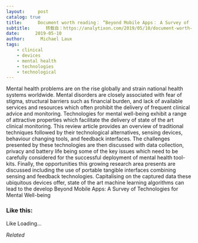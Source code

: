 ```yaml
---
layout:     post
catalog: true
title:      Document worth reading： “Beyond Mobile Apps： A Survey of Technologies for Mental Well-being”
subtitle:      转载自：https://analytixon.com/2019/05/10/document-worth-reading-beyond-mobile-apps-a-survey-of-technologies-for-mental-well-being/
date:      2019-05-10
author:      Michael Laux
tags:
    - clinical
    - devices
    - mental health
    - technologies
    - technological
---
```


Mental health problems are on the rise globally and strain national health systems worldwide. Mental disorders are closely associated with fear of stigma, structural barriers such as financial burden, and lack of available services and resources which often prohibit the delivery of frequent clinical advice and monitoring. Technologies for mental well-being exhibit a range of attractive properties which facilitate the delivery of state of the art clinical monitoring. This review article provides an overview of traditional techniques followed by their technological alternatives, sensing devices, behaviour changing tools, and feedback interfaces. The challenges presented by these technologies are then discussed with data collection, privacy and battery life being some of the key issues which need to be carefully considered for the successful deployment of mental health tool-kits. Finally, the opportunities this growing research area presents are discussed including the use of portable tangible interfaces combining sensing and feedback technologies. Capitalising on the captured data these ubiquitous devices offer, state of the art machine learning algorithms can lead to the develop Beyond Mobile Apps: A Survey of Technologies for Mental Well-being





### Like this:

Like Loading...


*Related*

